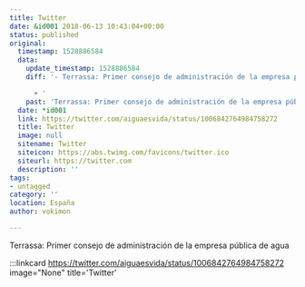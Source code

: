 ```yaml
---
title: Twitter
date: &id001 2018-06-13 10:43:04+00:00
status: published
original:
  timestamp: 1528886584
  data:
    update_timestamp: 1528886584
    diff: '- Terrassa: Primer consejo de administración de la empresa pública de agua

      + '
    past: 'Terrassa: Primer consejo de administración de la empresa pública de agua'
  date: *id001
  link: https://twitter.com/aiguaesvida/status/1006842764984758272
  title: Twitter
  image: null
  sitename: Twitter
  siteicon: https://abs.twimg.com/favicons/twitter.ico
  siteurl: https://twitter.com
  description: ''
tags:
- untagged
category: ''
location: España
author: vokimon

---
```

Terrassa: Primer consejo de administración de la empresa pública de agua

:::linkcard https://twitter.com/aiguaesvida/status/1006842764984758272 image="None" title='Twitter'


